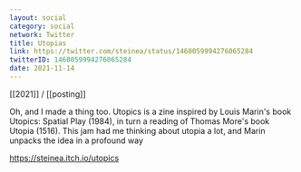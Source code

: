 ```yaml
---
layout: social
category: social
network: Twitter
title: Utopias
link: https://twitter.com/steinea/status/1460059994276065284
twitterID: 1460059994276065284
date: 2021-11-14
---
```


[[2021]] / [[posting]]

Oh, and I made a thing too. Utopics is a zine inspired by Louis Marin's book Utopics: Spatial Play (1984), in turn a reading of Thomas More's book Utopia (1516). This jam had me thinking about utopia a lot, and Marin unpacks the idea in a profound way

<https://steinea.itch.io/utopics>
